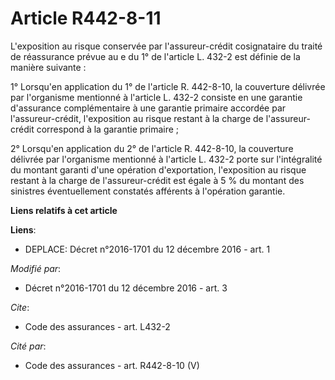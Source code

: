 # Article R442-8-11

L'exposition au risque conservée par l'assureur-crédit cosignataire du traité de réassurance prévue au e du 1° de l'article
L. 432-2 est définie de la manière suivante : 

1° Lorsqu'en application du 1° de l'article R. 442-8-10, la couverture délivrée par l'organisme mentionné à l'article L.
432-2 consiste en une garantie d'assurance complémentaire à une garantie primaire accordée par l'assureur-crédit,
l'exposition au risque restant à la charge de l'assureur-crédit correspond à la garantie primaire ; 

2° Lorsqu'en application du 2° de l'article R. 442-8-10, la couverture délivrée par l'organisme mentionné à l'article L.
432-2 porte sur l'intégralité du montant garanti d'une opération d'exportation, l'exposition au risque restant à la charge de
l'assureur-crédit est égale à 5 % du montant des sinistres éventuellement constatés afférents à l'opération garantie.

**Liens relatifs à cet article**

**Liens**:

  - DEPLACE: Décret n°2016-1701 du 12 décembre 2016 - art. 1

_Modifié par_:

  - Décret n°2016-1701 du 12 décembre 2016 - art. 3

_Cite_:

  - Code des assurances - art. L432-2

_Cité par_:

  - Code des assurances - art. R442-8-10 (V)
